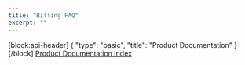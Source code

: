 ```yaml
---
title: "Billing FAQ"
excerpt: ""
---
```

[block:api-header]
{
  "type": "basic",
  "title": "Product Documentation"
}
[/block]
[Product Documentation Index](doc:product-documentation-index)
